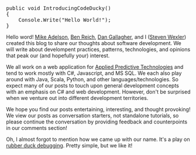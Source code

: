 <pre>
public void IntroducingCodeDucky()
{
    Console.Write("Hello World!");
}
</pre>

Hello word!  <a href="/?author=3">Mike Adelson</a>, <a href="/?author=2">Ben Reich</a>, <a href="/?author=4">Dan Gallagher</a>, and I (<a href="/?author=1">Steven Wexler</a>) created this blog to share our thoughts about software development.  We will write about develompent practices, patterns, technologies, and opinions that peak our (and hopefully your) interest.

We all work on a web application for <a href="http://www.predictivetechnologies.com/">Applied Predictive Technologies</a> and tend to work mostly with C#, Javascript, and MS SQL.  We each also play around with Java, Scala, Python, and other languages/technologies.  So expect many of our posts to touch upon general development concepts with an emphasis on C# and web development.  However, don't be surprised when we venture out into different development territories.

We hope you find our posts entertaining, interesting, and thought provoking!  We view our posts as conversation starters, not standalone tutorials, so please continue the conversation by providing  feedback and counterpoints in our comments section!

Oh, I almost forgot to mention how we came up with our name.  It's a play on <a href="http://en.wikipedia.org/wiki/Rubber_duck_debugging">rubber duck debugging</a>.  Pretty simple, but we like it!
